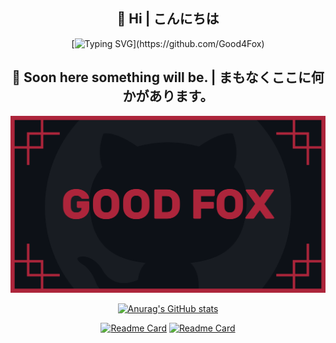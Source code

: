 
<div align="center">

## 👋 Hi | こんにちは

[![Typing SVG](https://readme-typing-svg.demolab.com?font=Rubik&weight=505&duration=3000&pause=5000&color=FFFFFF&multiline=true&width=520&height=130&lines=%E3%85%A4%E3%85%A4%E3%85%A4%E3%85%A4%E3%85%A4I'm+Good_Fox%2C+a+white+developer.;%E3%85%A4I'm+thrilled+to+welcome+you+to+my+GitHub+account.;%E3%85%A4%E3%85%A4In+this+repository%2C+you+will+find+the+source+code;documentation%2C+and+various+supplementary+materials;%E3%85%A4%E3%85%A4%E3%85%A4%E3%85%A4%E3%85%A4%E3%85%A4%E3%85%A4%E3%85%A4related+to+my+projects.)](https://github.com/Good4Fox)


## 🎃 Soon here something will be. | まもなくここに何かがあります。

<a href="https://github.com/Good4Fox"><img src="https://github.com/Good4Fox/Good4Fox/blob/main/.github/README/good_fox_logo.svg" alt="Good4Fox" width="auto" height="auto"></a>

<a href="https://github.com/Good4Fox">![Anurag's GitHub stats](https://github-readme-stats.vercel.app/api?username=Good4Fox&show_icons=true&bg_color=0D1117&border_color=0D1117)</a>

<a href="https://github.com/Good4Fox/QuickRapidX">![Readme Card](https://github-readme-stats.vercel.app/api/pin/?username=Good4Fox&repo=QuickRapidX&show_icons=true&bg_color=0D1117&border_color=0D1117)</a>
<a href="https://github.com/Good4Fox/WhisperSyncCopy">![Readme Card](https://github-readme-stats.vercel.app/api/pin/?username=Good4Fox&repo=WhisperSyncCopy&show_icons=true&bg_color=0D1117&border_color=0D1117)
</a>

</div>
